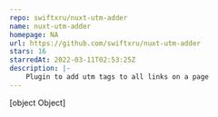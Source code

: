 ```yaml
---
repo: swiftxru/nuxt-utm-adder
name: nuxt-utm-adder
homepage: NA
url: https://github.com/swiftxru/nuxt-utm-adder
stars: 16
starredAt: 2022-03-11T02:53:25Z
description: |-
    Plugin to add utm tags to all links on a page
---
```


[object Object]
